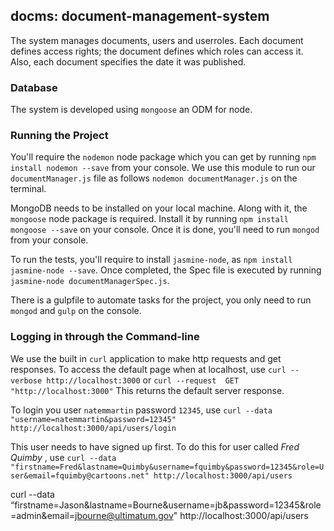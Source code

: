 ## docms: document-management-system
The system manages documents, users and userroles. Each document defines access rights; the document defines which roles can access it. Also, each document specifies the date it was published.

### Database
The system is developed using `mongoose` an ODM for node.

### Running the Project
You'll require the `nodemon` node package which you can get by running `npm install nodemon --save` from your console. We use this module to run our `documentManager.js` file as follows `nodemon documentManager.js` on the terminal.

MongoDB needs to be installed on your local machine. Along with it, the `mongoose` node package is required. Install it by running `npm install mongoose --save` on your console. Once it is done, you'll need to run `mongod` from your console.

To run the tests, you'll require to install `jasmine-node`, as `npm install jasmine-node --save`. Once completed, the Spec file is executed by running `jasmine-node documentManagerSpec.js`.

There is a gulpfile to automate tasks for the project, you only need to run `mongod` and `gulp` on the console.

### Logging in through the Command-line

We use the built in `curl` application to make http requests and get responses.
To access the default page when at localhost, use
    `curl --verbose http://localhost:3000` or `curl --request  GET "http://localhost:3000"`
    This returns the default server response.

To login you user `natemmartin` password `12345`, use
    `curl --data "username=natemmartin&password=12345" http://localhost:3000/api/users/login`

This user needs to have signed up first. To do this for user called _Fred Quimby_ , use
    `curl --data "firstname=Fred&lastname=Quimby&username=fquimby&password=12345&role=User&email=fquimby@cartoons.net" http://localhost:3000/api/users`

curl --data “firstname=Jason&lastname=Bourne&username=jb&password=12345&role=admin&email=jbourne@ultimatum.gov" http://localhost:3000/api/users